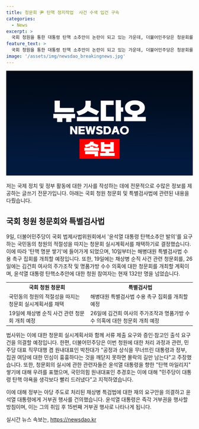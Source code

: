 ```yaml
---
title: 청문회 尹 탄핵 정지작업  사건 수색 입건 구속
categories:
  - News
excerpt: >
  국회 청원을 통한 대통령 탄핵 소추안이 논란이 되고 있는 가운데, 더불어민주당은 청문회를 열어 탄핵 명분을 쌓기로 결의함. 이에 반발하는 국민의힘은 탄핵 야욕을 비판하며, 채상병 특검법을 거부권 행사하라고 건의함. 논란은 즉시 결정되지 않을 전망. 현재 참여자 132만명이 넘는 청원은 11월 20일부터 진행 중. 민주당과 국민의힘의 입장차가 심화되고 있는 가운데, 대통령은 촉구를 무시하고 거부권 행사를 예고 중.
feature_text: >
  국회 청원을 통한 대통령 탄핵 소추안이 논란이 되고 있는 가운데, 더불어민주당은 청문회를 열어 탄핵 명분을 쌓기로 결의함. 이에 반발하는 국민의힘은 탄핵 야욕을 비판하며, 채상병 특검법을 거부권 행사하라고 건의함. 논란은 즉시 결정되지 않을 전망. 현재 참여자 132만명이 넘는 청원은 11월 20일부터 진행 중. 민주당과 국민의힘의 입장차가 심화되고 있는 가운데, 대통령은 촉구를 무시하고 거부권 행사를 예고 중.
image: '/assets/img/newsdao_breakingnews.jpg'
---
```


<p><img src="/assets/img/newsdao_breakingnews.jpg" alt="implanttips 속보" /></p>

<p>저는 국제 정치 및 정부 활동에 대한 기사를 작성하는 데에 전문적으로 수많은 정보를 제공하는 글쓰기 전문가입니다. 아래는 국회 청원 청문회 및 특별검사법에 관련된 내용을 다뤘습니다.</p>

<h2 data-ke-size="size26">국회 청원 청문회와 특별검사법</h2>

<p data-ke-size="size16">9일, 더불어민주당이 국회 법제사법위원회에서 '윤석열 대통령 탄핵소추안 발의'를 요구하는 국민동의 청원의 적절성을 따지는 청문회 실시계획서를 채택하기로 결정했습니다. 이에 따라 '탄핵 명분 쌓기'에 들어가게 되었으며, 10일부터는 해병대원 특별검사법 수용 촉구 집회를 개최할 예정입니다. 또한, 19일에는 채상병 순직 사건 관련 청문회를, 26일에는 김건희 여사의 주가조작 및 명품가방 수수 의혹에 대한 청문회를 개최할 계획이며, 윤석열 대통령 탄핵소추안에 대한 청원 참여자는 현재 132만 명을 넘었습니다.</p>

<table>
  <tr>
    <td style="text-align: center; height: 17px;"><b>국회 청원 청문회</b></td>
    <td style="text-align: center; height: 17px;"><b>특별검사법</b></td>
  </tr>
  <tr>
    <td>국민동의 청원의 적절성을 따지는 청문회 실시계획서를 채택</td>
    <td>해병대원 특별검사법 수용 촉구 집회를 개최할 예정</td>
  </tr>
  <tr>
    <td>19일에 채상병 순직 사건 관련 청문회 개최 예정</td>
    <td>26일에 김건희 여사의 주가조작과 명품가방 수수 의혹에 대한 청문회 개최 예정</td>
  </tr>
</table>

<p data-ke-size="size16">법사위는 이에 대한 청문회 실시계획서와 함께 서류 제출 요구와 증인·참고인 출석 요구 건을 의결할 예정입니다. 한편, 더불어민주당은 이번 청원에 대한 처리 과정과 관련, 민주당 대표 직무대행 겸 원내대표인 박찬대가 "공정과 상식을 무너뜨린 대통령과 정부, 집권 여당에 대한 민심이 흉흉하다는 것을 깨닫지 못하면 몰락의 길만 남는다"고 주장했습니다. 또한, 청문회의 실시에 관한 관련자들은 윤석열 대통령을 향한 "탄핵 마일리지" 쌓기에 대해 우려를 표했으며, 국민의힘 원내대표인 추경호는 이에 대해 "민주당이 대통령 탄핵 야욕을 생각보다 빨리 드러냈다"고 지적하였습니다.</p>

<p data-ke-size="size16">이에 대해 정부는 야당 주도로 처리된 채상병 특검법에 대한 재의 요구안을 의결하고 윤석열 대통령에게 거부권 행사를 건의했습니다. 윤석열 대통령은 즉각 거부권을 행사할 방침이며, 이는 그의 취임 후 15번째 거부권 행사로 나타나게 됩니다.</p>
실시간 뉴스 속보는, <a href="https://newsdao.kr" rel="dofollow">https://newsdao.kr</a>


